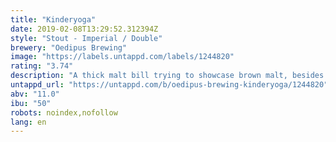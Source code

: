 ```yaml
---
title: "Kinderyoga"
date: 2019-02-08T13:29:52.312394Z
style: "Stout - Imperial / Double"
brewery: "Oedipus Brewing"
image: "https://labels.untappd.com/labels/1244820"
rating: "3.74"
description: "A thick malt bill trying to showcase brown malt, besides chocolate, roasted and some caramel malts. Hopped with East Kent Goldings and some Chinook as late hops."
untappd_url: "https://untappd.com/b/oedipus-brewing-kinderyoga/1244820"
abv: "11.0"
ibu: "50"
robots: noindex,nofollow
lang: en
---
```

